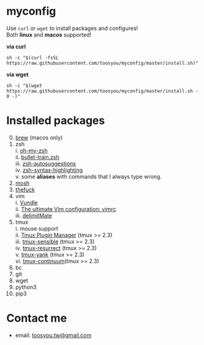 # myconfig
Use `curl` or `wget` to install packages and configures!  
Both **linux** and **macos** supported!  
  
**via curl**
```shell
sh -c "$(curl -fsSL https://raw.githubusercontent.com/toosyou/myconfig/master/install.sh)"
```
  
**via wget**  
```shell
sh -c "$(wget https://raw.githubusercontent.com/toosyou/myconfig/master/install.sh -O -)"
```

# Installed packages
0. [brew](https://brew.sh/) (macos only)
1. zsh  
    i. [oh-my-zsh](https://github.com/robbyrussell/oh-my-zsh)  
    ii. [bullet-train.zsh](https://github.com/caiogondim/bullet-train.zsh)  
    iii. [zsh-autosuggestions](https://github.com/zsh-users/zsh-autosuggestions)  
    iv. [zsh-syntax-highlighting](https://github.com/zsh-users/zsh-syntax-highlighting)  
    v. some **aliases** with commands that I always type wrong.  
1. [mosh](https://mosh.org/)
1. [thefuck](https://github.com/nvbn/thefuck)
1. vim  
    i. [Vundle](https://github.com/VundleVim/Vundle.vim)  
    ii. [The ultimate Vim configuration: vimrc](https://github.com/amix/vimrc)  
    iii. [delimitMate](https://github.com/Raimondi/delimitMate)  
1. tmux  
    i. mouse support  
    ii. [Tmux Plugin Manager](https://github.com/tmux-plugins/tpm) (tmux >= 2.3)  
    iii. [tmux-sensible](https://github.com/tmux-plugins/tmux-sensible) (tmux >= 2.3)  
    iv. [tmux-resurrect](https://github.com/tmux-plugins/tmux-resurrect) (tmux >= 2.3)  
    v. [tmux-yank](https://github.com/tmux-plugins/tmux-yank) (tmux >= 2.3)  
    vi. [tmux-continuum](https://github.com/tmux-plugins/tmux-continuum)(tmux >= 2.3)  
1. bc
1. git
1. wget
1. python3
1. pip3

# Contact me
- email: toosyou.tw@gmail.com
